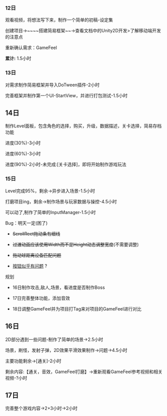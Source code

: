### 12日

观看视频，将想法写下来，制作一个简单的初稿-设定集

创建项目->~~~~搭建简易框架~~->查看文档中的Unity2D开发>了解移动端开发的注意点

重新确认需求：GameFeel

**累计:** 1.5小时

### 13日

对需求制作简易框架并导入DoTween插件-2小时

完善框架并制作第一个UI-StartView，并进行打包测试-1.5小时

## 14日

制作Level面板，包含角色的选择，购买，升级，数据描述，关卡选择，简易存档功能

进度(30%)-3小时

进度(60%)-3小时

进度(90%)-2小时-未完成:[关卡选择]，即将开始制作游戏玩法

### 15日

Level完成95%，剩余->异步进入场景-1.5小时

打磨项目ing，剩余->制作场景与玩家数据与操控-4.5小时

可以动了,制作了简单的InputManager-1.5小时

Bug：明天一定(困了)

+ ~~ScrollRect拖动条有细线~~

+ ~~过渡动画应该使用Width而不是Height动态调整宽度~~(不需要调整)

+ ~~拖动球距离设备匹配问题~~

+ <u>按钮似乎有问题</u> ?

规划

+ 16日制作攻击,敌人,场景，看进度是否制作Boss

+ 17日完善整体功能，添加音效

+ 18日调整GameFeel并为项目打Tag来对项目的GameFeel进行对比

## 16日

2D部分遇到一些问题-制作了简单的场景->2.5小时

场景，刷怪，发射子弹，2D效果平滑效果制作->问题->4.5小时

主要功能剩余->[通关]-2小时

剩余内容:【通关，音效，GameFeel打磨】->重新观看GameFeel参考视频和相关视频-?小时

## 17日

完善整个游戏内容->2+3小时->2小时
